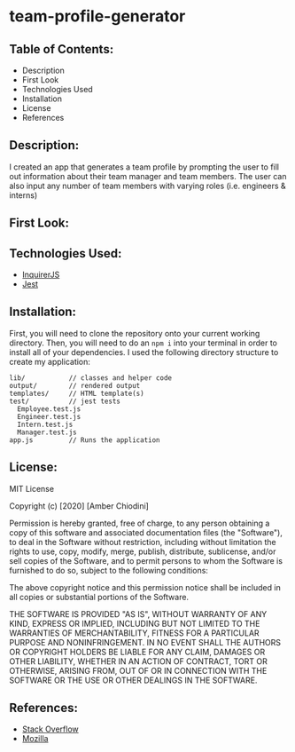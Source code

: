 # team-profile-generator

## Table of Contents: 
* Description 
* First Look 
* Technologies Used
* Installation 
* License 
* References 

## Description:
I created an app that generates a team profile by prompting the user to fill out information about their team manager and team members. The user can also input any number of team members with varying roles (i.e. engineers & interns) 

## First Look: 


## Technologies Used:
* [InquirerJS](https://www.npmjs.com/package/inquirer)
* [Jest](https://jestjs.io/) 

## Installation:
First, you will need to clone the repository onto your current working directory. Then, you will need to do an ```npm i``` into your terminal in order to install all of your dependencies. I used the following directory structure to create my application: 

```
lib/           // classes and helper code
output/        // rendered output
templates/     // HTML template(s)
test/          // jest tests
  Employee.test.js
  Engineer.test.js
  Intern.test.js
  Manager.test.js
app.js         // Runs the application
```

## License: 
MIT License

Copyright (c) [2020] [Amber Chiodini]

Permission is hereby granted, free of charge, to any person obtaining a copy
of this software and associated documentation files (the "Software"), to deal
in the Software without restriction, including without limitation the rights
to use, copy, modify, merge, publish, distribute, sublicense, and/or sell
copies of the Software, and to permit persons to whom the Software is
furnished to do so, subject to the following conditions:

The above copyright notice and this permission notice shall be included in all
copies or substantial portions of the Software.

THE SOFTWARE IS PROVIDED "AS IS", WITHOUT WARRANTY OF ANY KIND, EXPRESS OR
IMPLIED, INCLUDING BUT NOT LIMITED TO THE WARRANTIES OF MERCHANTABILITY,
FITNESS FOR A PARTICULAR PURPOSE AND NONINFRINGEMENT. IN NO EVENT SHALL THE
AUTHORS OR COPYRIGHT HOLDERS BE LIABLE FOR ANY CLAIM, DAMAGES OR OTHER
LIABILITY, WHETHER IN AN ACTION OF CONTRACT, TORT OR OTHERWISE, ARISING FROM,
OUT OF OR IN CONNECTION WITH THE SOFTWARE OR THE USE OR OTHER DEALINGS IN THE
SOFTWARE.

## References: 
* [Stack Overflow](https://stackoverflow.com/) 
* [Mozilla](https://developer.mozilla.org/en-US/docs/Learn/JavaScript/Objects/Object-oriented_JS)